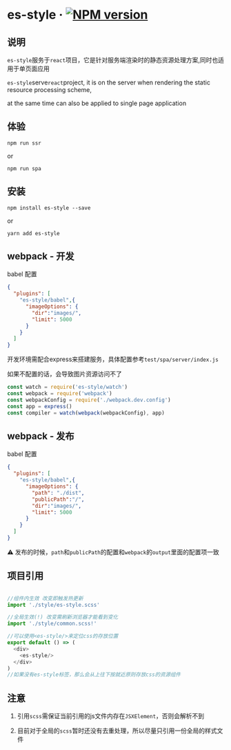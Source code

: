 # es-style &middot; [![NPM version](https://img.shields.io/npm/v/es-style.svg)](https://www.npmjs.com/package/es-style)

## 说明

`es-style`服务于`react`项目，它是针对服务端渲染时的静态资源处理方案,同时也适用于单页面应用

`es-style`serve`react`project, it is on the server when rendering the static resource processing scheme, 

at the same time can also be applied to single page application

## 体验

```shell
npm run ssr
```

or
```shell
npm run spa
```

## 安装

```shell
npm install es-style --save
```

or

```shell
yarn add es-style
```
## webpack - 开发

babel 配置
```json
{
  "plugins": [
    "es-style/babel",{
      "imageOptions": {
        "dir":"images/",
        "limit": 5000
      }
    }
  ]
}
```

开发环境需配合express来搭建服务，具体配置参考`test/spa/server/index.js`

如果不配置的话，会导致图片资源访问不了
```js
const watch = require('es-style/watch')
const webpack = require('webpack')
const webpackConfig = require('./webpack.dev.config')
const app = express()
const compiler = watch(webpack(webpackConfig), app)
```

## webpack - 发布

babel 配置
```json
{
  "plugins": [
    "es-style/babel",{
      "imageOptions": {
        "path": "./dist",        
        "publicPath":"/",
        "dir":"images/",
        "limit": 5000
      }
    }
  ]
}
```
⚠️ 发布的时候，`path`和`publicPath`的配置和`webpack`的`output`里面的配置项一致


## 项目引用
```js

//组件内生效 改变即触发热更新
import './style/es-style.scss'

//全局生效(!) 改变需刷新浏览器才能看到变化
import './style/common.scss!'

//可以使用<es-style/>来定位css的存放位置
export default () => (
  <div>
    <es-style/>
  </div>
)
//如果没有es-style标签，那么会从上往下按就近原则存放css的资源组件
```

## 注意

1. 引用`scss`需保证当前引用的js文件内存在`JSXElement`，否则会解析不到

2. 目前对于全局的`scss`暂时还没有去重处理，所以尽量只引用一份全局的样式文件
